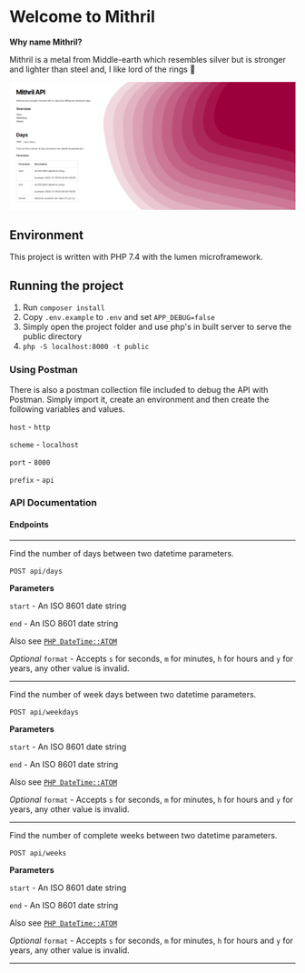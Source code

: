 # Welcome to Mithril

**Why name Mithril?**

Mithril is a metal from Middle-earth which resembles silver but is stronger and lighter than steel and, I like
lord of the rings 🙂

![Mithril](screenshot.png)


## Environment
This project is written with PHP 7.4 with the lumen microframework.

## Running the project
1. Run `composer install`
2. Copy `.env.example` to `.env` and set `APP_DEBUG=false`
3. Simply open the project folder and use php's in built server to serve the public directory
4. `php -S localhost:8000 -t public`

### Using Postman
There is also a postman collection file included to debug the API with Postman. Simply import it, create an environment
and then create the following variables and values.

`host` - `http`

`scheme` - `localhost`

`port` - `8000`

`prefix` - `api`

### API Documentation

#### Endpoints

---
Find the number of days between two datetime parameters.

```
POST api/days
```
**Parameters**

`start` - An ISO 8601 date string 

`end` - An ISO 8601 date string 

Also see [`PHP DateTime::ATOM`](https://www.php.net/manual/en/class.datetimeinterface.php#datetime.constants.atom)

*Optional* `format` - Accepts `s` for seconds, `m` for minutes, `h` for hours and `y` for years, any other value is invalid.

---

Find the number of week days between two datetime parameters.

```
POST api/weekdays
```
**Parameters**

`start` - An ISO 8601 date string 

`end` - An ISO 8601 date string 

Also see [`PHP DateTime::ATOM`](https://www.php.net/manual/en/class.datetimeinterface.php#datetime.constants.atom)

*Optional* `format` - Accepts `s` for seconds, `m` for minutes, `h` for hours and `y` for years, any other value is invalid.

---

Find the number of complete weeks between two datetime parameters.

```
POST api/weeks
```
**Parameters**

`start` - An ISO 8601 date string 

`end` - An ISO 8601 date string 

Also see [`PHP DateTime::ATOM`](https://www.php.net/manual/en/class.datetimeinterface.php#datetime.constants.atom)

*Optional* `format` - Accepts `s` for seconds, `m` for minutes, `h` for hours and `y` for years, any other value is invalid.

---
